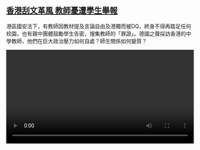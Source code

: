 <!--1603731259000-->
[香港刮文革風   教師憂遭學生舉報](https://www.dw.com/zh/%E9%A6%99%E6%B8%AF%E5%88%AE%E6%96%87%E9%9D%A9%E9%A2%A8%20%20%20%E6%95%99%E5%B8%AB%E6%86%82%E9%81%AD%E5%AD%B8%E7%94%9F%E8%88%89%E5%A0%B1/a-55402683)
------

<p>港區國安法下，有教師因教材提及言論自由及港獨而被DQ，終身不得再踏足任何校園，也有親中團體鼓勵學生告密，搜集教師的「罪證」。德國之聲採訪香港的中學教師，他們在巨大政治壓力如何自處？師生關係如何變質？</small></p><video src="https://tvdownloaddw-a.akamaihd.net/dwtv_video/flv/vdt_zh/2020/bchi201026_003_history_01i_sd_sor.mp4" controls style="width:100%"></video>
